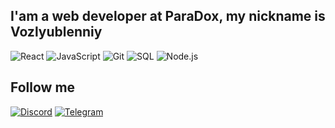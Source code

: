 ## I'am a web developer at ParaDox, my nickname is Vozlyublenniy

![React](https://img.shields.io/badge/React-61DAFB?style=for-the-badge&logo=react&logoColor=black&color=black)
![JavaScript](https://img.shields.io/badge/JavaScript-F7DF1E?style=for-the-badge&logo=javascript&logoColor=black&color=black)
![Git](https://img.shields.io/badge/Git-F05032?style=for-the-badge&logo=git&logoColor=black&color=black)
![SQL](https://img.shields.io/badge/SQL-336791?style=for-the-badge&logo=postgresql&logoColor=black&color=black)
![Node.js](https://img.shields.io/badge/Node.js-339933?style=for-the-badge&logo=node.js&logoColor=black&color=black)

## Follow me

[![Discord](https://img.shields.io/badge/Discord-5865F2?style=for-the-badge&logo=discord&logoColor=darkred&color=black)](https://discord.com/users/ваш-аккаунт)
[![Telegram](https://img.shields.io/badge/Telegram-26A5E4?style=for-the-badge&logo=telegram&logoColor=black&color=black)](https://t.me/ваш-аккаунт)
